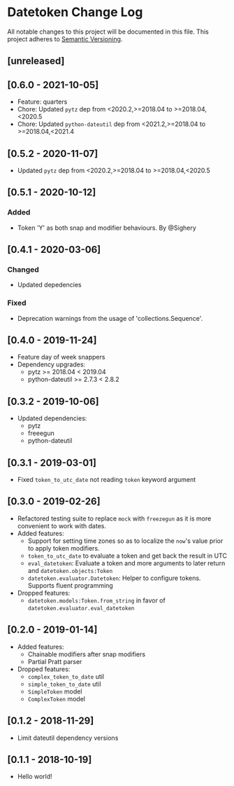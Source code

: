 # Datetoken Change Log
All notable changes to this project will be documented in this file.
This project adheres to [Semantic Versioning](http://semver.org/).

## [unreleased]

## [0.6.0 - 2021-10-05]

- Feature: quarters
- Chore: Updated `pytz` dep from <2020.2,>=2018.04 to >=2018.04,<2020.5
- Chore: Updated `python-dateutil` dep from <2021.2,>=2018.04 to >=2018.04,<2021.4

## [0.5.2 - 2020-11-07]

- Updated `pytz` dep from <2020.2,>=2018.04 to >=2018.04,<2020.5

## [0.5.1 - 2020-10-12]

### Added

- Token 'Y' as both snap and modifier behaviours. By @Sighery

## [0.4.1 - 2020-03-06]

### Changed

- Updated depedencies

### Fixed

- Deprecation warnings from the usage of 'collections.Sequence'.

## [0.4.0 - 2019-11-24]
- Feature day of week snappers
- Dependency upgrades:
   - pytz >= 2018.04 < 2019.04
   - python-dateutil >= 2.7.3 < 2.8.2

## [0.3.2 - 2019-10-06]
- Updated dependencies:
    - pytz
    - freeegun
    - python-dateutil

## [0.3.1 - 2019-03-01]
- Fixed `token_to_utc_date` not reading `token` keyword argument

## [0.3.0 - 2019-02-26]
- Refactored testing suite to replace `mock` with
  `freezegun` as it is more convenient to work
  with dates.
- Added features:
  + Support for setting time zones so as to
    localize the `now`'s value prior to apply
    token modifiers.
  + `token_to_utc_date` to evaluate a token and
     get back the result in UTC
  + `eval_datetoken`: Evaluate a token and more
     arguments to later return and `datetoken.objects:Token`
  + `datetoken.evaluator.Datetoken`: Helper to configure
    tokens. Supports fluent programming
- Dropped features:
  + `datetoken.models:Token.from_string` in favor of
    `datetoken.evaluator.eval_datetoken`


## [0.2.0 - 2019-01-14]
- Added features:
  + Chainable modifiers after snap modifiers
  + Partial Pratt parser
- Dropped features:
  + `complex_token_to_date` util
  + `simple_token_to_date` util
  + `SimpleToken` model
  + `ComplexToken` model

## [0.1.2 - 2018-11-29]
- Limit dateutil dependency versions

## [0.1.1 - 2018-10-19]
- Hello world!



